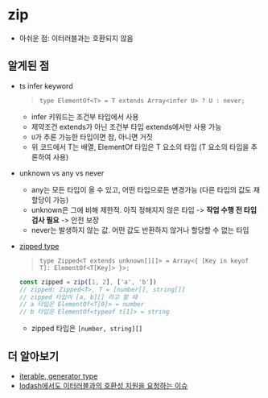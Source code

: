 # zip

- 아쉬운 점: 이터러블과는 호환되지 않음

## 알게된 점

- ts infer keyword

  > `type ElementOf<T> = T extends Array<infer U> ? U : never;`

  - infer 키워드는 조건부 타입에서 사용
  - 제약조건 extends가 아닌 조건부 타입 extends에서만 사용 가능
  - `U`가 추론 가능한 타입이면 참, 아니면 거짓
  - 위 코드에서 T는 배열, ElementOf 타입은 T 요소의 타입 (T 요소의 타입을 추론하여 사용)

- unknown vs any vs never

  - any는 모든 타입이 올 수 있고, 어떤 타입으로든 변경가능 (다른 타입의 값도 재할당이 가능)
  - unknown은 그에 비해 제한적. 아직 정해지지 않은 타입 -> **작업 수행 전 타입 검사 필요** -> 안전 보장
  - never는 발생하지 않는 값. 어떤 값도 반환하지 않거나 할당할 수 없는 타입

- [zipped type](https://stackoverflow.com/questions/62116454/how-to-type-define-a-zip-function-in-typescript)
  > `type Zipped<T extends unknown[][]> = Array<{ [Key in keyof T]: ElementOf<T[Key]> }>;`
  ```ts
  const zipped = zip([1, 2], ['a', 'b'])
  // zipped: Zipped<T>, T = [number[], string[]]
  // zipped 타입이 [a, b][] 라고 할 때
  // a 타입은 ElementOf<T[0]> = number
  // b 타입은 ElementOf<typeof t[1]> = string
  ```
  - zipped 타입은 `[number, string][]`

## 더 알아보기

- [iterable, generator type](https://www.typescriptlang.org/docs/handbook/iterators-and-generators.html)
- [lodash에서도 이터러블과의 호환성 지원을 요청하는 이슈](https://github.com/lodash/lodash/issues/737)
